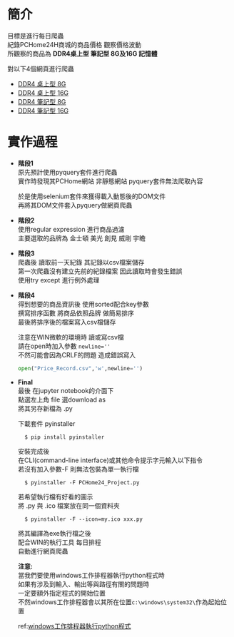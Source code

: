 # 簡介
目標是進行每日爬蟲  
紀錄PCHome24H商城的商品價格 觀察價格波動  
所觀察的商品為 **DDR4桌上型 筆記型 8G及16G 記憶體**  

對以下4個網頁進行爬蟲
* [DDR4 桌上型 8G][1]
* [DDR4 桌上型 16G][2]
* [DDR4 筆記型 8G][3]
* [DDR4 筆記型 16G][4]

[1]:https://24h.pchome.com.tw/store/DRAC5L
[2]:https://24h.pchome.com.tw/store/DRAC6X
[3]:https://24h.pchome.com.tw/store/DRAC6Q
[4]:https://24h.pchome.com.tw/store/DRAC78

# 實作過程
-   **階段1**  
    原先預計使用pyquery套件進行爬蟲  
    實作時發現其PCHome網站 非靜態網站 pyquery套件無法爬取內容
  
    於是使用selenium套件來獲得載入動態後的DOM文件  
    再將其DOM文件套入pyquery做網頁爬蟲

-   **階段2**  
    使用regular expression 進行商品過濾  
    主要選取的品牌為 金士頓 美光 創見 威剛 宇瞻  

-   **階段3**  
    爬蟲後 讀取前一天紀錄 其記錄以csv檔案儲存  
    第一次爬蟲沒有建立先前的紀錄檔案 因此讀取時會發生錯誤  
    使用try except 進行例外處理  

-   **階段4**  
    得到想要的商品資訊後 使用sorted配合key參數  
    撰寫排序函數 將商品依照品牌 做簡易排序  
    最後將排序後的檔案寫入csv檔儲存

    注意在WIN微軟的環境時 讀或寫csv檔  
    請在open時加入參數 `newline=''`  
    不然可能會因為CRLF的問題 造成錯誤寫入  

    ```python
    open("Price_Record.csv",'w',newline='')
    ```

- **Final**  
    最後 在jupyter notebook的介面下  
    點選左上角 file 選download as  
    將其另存新檔為 .py  

    下載套件 pyinstaller  

        $ pip install pyinstaller

    安裝完成後  
    在CLI(command-line interface)或其他命令提示字元輸入以下指令  
    若沒有加入參數-F 則無法包裝為單一執行檔

        $ pyinstaller -F PCHome24_Project.py

    若希望執行檔有好看的圖示  
    將 .py 與 .ico 檔案放在同一個資料夾

        $ pyinstaller -F --icon=my.ico xxx.py

    將其編譯為exe執行檔之後  
    配合WIN的執行工具 每日排程  
    自動進行網頁爬蟲

    **注意:**  
    當我們要使用windows工作排程器執行python程式時  
    如果有涉及到輸入、輸出等與路徑有關的問題時  
    一定要額外指定程式的開始位置  
    不然windows工作排程器會以其所在位置`c:\windows\system32\`作為起始位置

    ref:[windows工作排程器執行python程式](https://beanobody.blogspot.tw/2017/05/windowspython.html?showComment=1524828732205)


